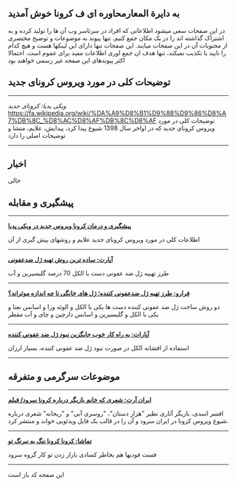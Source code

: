 ## به دایرة المعارمحاوره ای ف کرونا خوش آمدید

در این صفحات سعی میشود اطلاعاتی که افراد در سرتاسر وب آن ها را تولید کرده و به اشتراک گذاشته اند را در یک مکان جمع کنیم.
تنها پیوند به موضوعات و توضیح مختصری از محتویات آن در این صفحات میایند.
این صفحات تنها دارای این لینکها هست و هیچ کدام را تایید یا تکذیب نمیکند، تنها هدف ان جمع اوری اطلاعات مفید برای عموم است.
احتمالا اکثر پیوندهای این صفحه غیر رسمی خواهند بود

## توضیحات کلی در مورد ویروس کرونای جدید

---

*ویکی پدیا: کرونای جدید*
https://fa.wikipedia.org/wiki/%DA%A9%D8%B1%D9%88%D9%86%D8%A7%DB%8C_%D8%AC%D8%AF%DB%8C%D8%AF
توضیحات کلی در مورد ویروس کرونای جدید که در اواخر سال 1398 شیوع پیدا کرد، پیدایش، علایم، منشا و توضیحات اصلی را دارد

---

## اخبار

خالی


## پیشگیری و مقابله

---

[**پیشگیری و درمان کرونا ویروس جدید در ویکی پدیا**](https://fa.wikipedia.org/wiki/%D9%BE%DB%8C%D8%B4%DA%AF%DB%8C%D8%B1%DB%8C_%D9%88_%D8%AF%D8%B1%D9%85%D8%A7%D9%86_%DA%A9%D8%B1%D9%88%D9%86%D8%A7%D9%88%DB%8C%D8%B1%D9%88%D8%B3) 

اطلاعات کلی در مورد ویروس کرونای جدید علایم و روشهای پیش گیری از آن

---

[**آپارت:  ساده ترین روش تهیه ژل ضدعفونی**](https://www.aparat.com/v/ilIUn/%D8%B3%D8%A7%D8%AF%D9%87_%D8%AA%D8%B1%DB%8C%D9%86_%D8%B1%D9%88%D8%B4_%D8%AA%D9%87%DB%8C%D9%87_%DA%98%D9%84_%D8%B6%D8%AF%D8%B9%D9%81%D9%88%D9%86%DB%8C)

طرز تهییه ژل ضد عفونی دست با الکل 70 درصد گلیسیرین و آب

---

[**فرارو: طرز تهیه ژل ضدعفونی کننده؛ ژل های خانگی تا چه اندازه موثراند؟**](https://fararu.com/fa/news/430726/%D8%B7%D8%B1%D8%B2-%D8%AA%D9%87%DB%8C%D9%87-%DA%98%D9%84-%D8%B6%D8%AF%D8%B9%D9%81%D9%88%D9%86%DB%8C-%DA%A9%D9%86%D9%86%D8%AF%D9%87-%DA%98%D9%84-%D9%87%D8%A7%DB%8C-%D8%AE%D8%A7%D9%86%DA%AF%DB%8C-%D8%AA%D8%A7-%DA%86%D9%87-%D8%A7%D9%86%D8%AF%D8%A7%D8%B2%D9%87-%D9%85%D9%88%D8%AB%D8%B1%D8%A7%D9%86%D8%AF)

دو روش ساخت ژل ضد عفونی کننده دست ها یکی با الکل و الوئه ورا و اسانس نعنا و یکی با الکل و گلیسیرین و اسانس دارچین و چای و آب مقطر

---

[**آپارات: يه راه كار خوب جايگزين نبود ژل ضد عفوني كننده**](https://www.aparat.com/v/yAbR3)

استفاده از افشانه الکل در صورت نبود ژل ضد عفونی کننده، بسیار ارزان

---

## موضوعات سرگرمی و متفرقه

---

[**ایران آرت: شعری که خانم بازیگر درباره کرونا سرود/ فیلم**](http://www.iranart.news/%D8%A8%D8%AE%D8%B4-%D8%A7%D8%AE%D8%A8%D8%A7%D8%B1-%D8%A2%D8%B2%D8%A7%D8%AF-16/46500-%D8%B4%D8%B9%D8%B1%DB%8C-%DA%A9%D9%87-%D8%AE%D8%A7%D9%86%D9%85-%D8%A8%D8%A7%D8%B2%DB%8C%DA%AF%D8%B1-%D8%AF%D8%B1%D8%A8%D8%A7%D8%B1%D9%87-%DA%A9%D8%B1%D9%88%D9%86%D8%A7-%D8%B3%D8%B1%D9%88%D8%AF-%D9%81%DB%8C%D9%84%D9%85)

افسر اسدی، بازیگر آثاری نظیر "هزار دستان"، "روسری آبی" و "ریحانه" شعری درباره شیوع ویروس کرونا در ایران سرود و آن را در قالب یک فایل ویدئویی خواند و منتشر کرد. 

---

[**تماشا: کرونا کرونا ننگ به نیرنگ تو**](https://tamasha.com/v/bbjDb)

فست فودیها هم بخاطر کسادی بازار زدن تو کار گروه سرود

---

این صفحه کد باز است